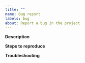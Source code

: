 ```yaml
---
title: ""
name: Bug report
labels: bug
about: Report a bug in the project
---
```


<!-- Thank you for your contribution -->

**Description**

<!-- Provide a clear and concise description of the problem. -->

<!-- Provide relevant technical details such as the browser name and version, or the operating system. -->

**Steps to reproduce**

<!-- List the steps to follow to reproduce the bug. Attach any files, links, code samples, or screenshots that could help in investigating the problem. -->

**Troubleshooting**

<!-- Describe the steps you have already taken to solve the issue. -->
